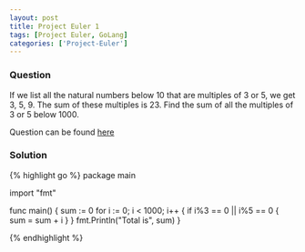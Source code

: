```yaml
---
layout: post
title: Project Euler 1
tags: [Project Euler, GoLang]
categories: ['Project-Euler']
---
```


### Question

If we list all the natural numbers below 10 that are multiples of 3 or 5,
we get 3, 5, 9. The sum of these multiples is 23. Find the sum of all the
multiples of 3 or 5 below 1000.

Question can be found [here](https://projecteuler.net/problem=1)

### Solution

{% highlight go %}
package main

import "fmt"

func main() {
	sum := 0
	for i := 0; i < 1000; i++ {
		if i%3 == 0 || i%5 == 0 {
			sum = sum + i
		}
	}
	fmt.Println("Total is", sum)
}

{% endhighlight %}
